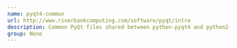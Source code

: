```yaml
---
name: pyqt4-common
url: http://www.riverbankcomputing.com/software/pyqt/intro
description: Common PyQt files shared between python-pyqt4 and python2-pyqt4 URL : http://www.
group: None
---
```

